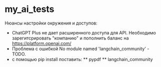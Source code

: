# my_ai_tests

Нюансы настройки окружения и доступов:
* ChatGPT Plus не дает расширенного доступа для API. Необходимо зарегитсрировать "компанию" и пополнить баланс на https://platform.openai.com/
* Проблема с ошибкой No module named 'langchain_community' - TODO.
* с помощью pip install поставить:
** pypdf
** langchain_community